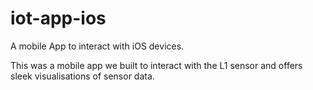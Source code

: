 # iot-app-ios
A mobile App to interact with iOS devices.

This was a mobile app we built to interact with the L1 sensor and offers sleek visualisations of sensor data. 
